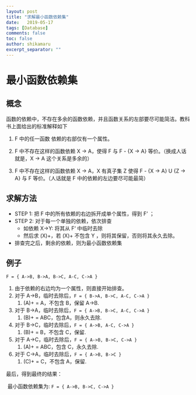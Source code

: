 ```yaml
---
layout: post
title: "求解最小函数依赖集"
date:   2019-05-17
tags: [Database]
comments: false
toc: false
author: shikamaru
excerpt_separator: ""
---
```


# 最小函数依赖集

## 概念

函数的依赖中，不存在多余的函数依赖，并且函数关系的左部要尽可能简洁。教科书上面给出的标准解释如下

1.  F 中的任一函数 依赖的右部仅有一个属性。

2.  F 中不存在这样的函数依赖 X -> A，使得 F 与 F - {X -> A} 等价。（换成人话就是，X -> A 这个关系是多余的）

3.  F 中不存在这样的函数依赖 X -> A，X 有真子集 Z 使得 F - {X -> A} U {Z -> A} 与 F 等价。（人话就是 F 中的依赖的左边要尽可能最简）

## 求解方法

* STEP 1: 把 F 中的所有依赖的右边拆开成单个属性，得到 F’ ；
* STEP 2: 对于每一个单独的依赖，依次排查
  * 如依赖 X->Y: 将其从 F‘ 中临时去除
  * 然后求 (X)+，若 (X)+ 不包含 Y ，则将其保留，否则将其永久去除。
* 排查完之后，剩余的依赖，则为最小函数依赖集

## 例子

`F = { A->B, B->A, B->C, A-C, C->A }`

1. 由于依赖的右边均为一个属性，则直接开始排查。
2. 对于 A->B，临时去除后，``F = { B->A, B->C, A-C, C->A }``
   1.  (A)+ = A，不包含 B，保留 A->B.
3. 对于 B->A，临时去除后，`F = { A->B, B->C, A-C, C->A }`
   1.  (B)+ = ABC，包含A，则永久去除.
4. 对于 B->C，临时去除后，`F = { A->B, A-C, C->A }`
   1.  (B)+ = B，不包含 C，保留.
5. 对于 A->C，临时去除后，`F = { A->B, B->C, C->A }`
   1.  (A)+ = ABC，包含 C，永久去除.
6. 对于 C->A，临时去除后，`F = { A->B, B->C }`
   1.  (C)+ = C，不包含 A，保留.

最后，得到最终的结果：

​	最小函数依赖集为: `F = { A->B, B->C, C->A }`

   